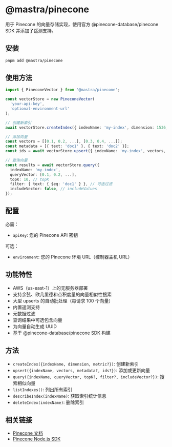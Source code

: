 # @mastra/pinecone

用于 Pinecone 的向量存储实现，使用官方 @pinecone-database/pinecone SDK 并添加了遥测支持。

## 安装

```bash
pnpm add @mastra/pinecone
```

## 使用方法

```typescript
import { PineconeVector } from '@mastra/pinecone';

const vectorStore = new PineconeVector(
  'your-api-key',
  'optional-environment-url'
);

// 创建新索引
await vectorStore.createIndex({ indexName: 'my-index', dimension: 1536, metric: 'cosine' });

// 添加向量
const vectors = [[0.1, 0.2, ...], [0.3, 0.4, ...]];
const metadata = [{ text: 'doc1' }, { text: 'doc2' }];
const ids = await vectorStore.upsert({ indexName: 'my-index', vectors, metadata });

// 查询向量
const results = await vectorStore.query({
  indexName: 'my-index',
  queryVector: [0.1, 0.2, ...],
  topK: 10, // topK
  filter: { text: { $eq: 'doc1' } }, // 可选过滤
  includeVector: false, // includeValues
});
```

## 配置

必需：

- `apiKey`: 您的 Pinecone API 密钥

可选：

- `environment`: 您的 Pinecone 环境 URL（控制器主机 URL）

## 功能特性

- AWS（us-east-1）上的无服务器部署
- 支持余弦、欧几里德和点积度量的向量相似性搜索
- 大型 upserts 的自动批处理（每请求 100 个向量）
- 内置遥测支持
- 元数据过滤
- 查询结果中可选包含向量
- 为向量自动生成 UUID
- 基于 @pinecone-database/pinecone SDK 构建

## 方法

- `createIndex({indexName, dimension, metric?})`: 创建新索引
- `upsert({indexName, vectors, metadata?, ids?})`: 添加或更新向量
- `query({indexName, queryVector, topK?, filter?, includeVector?})`: 搜索相似向量
- `listIndexes()`: 列出所有索引
- `describeIndex(indexName)`: 获取索引统计信息
- `deleteIndex(indexName)`: 删除索引

## 相关链接

- [Pinecone 文档](https://docs.pinecone.io/)
- [Pinecone Node.js SDK](https://github.com/pinecone-io/pinecone-ts-client)
